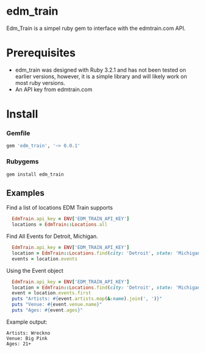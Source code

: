 # edm_train
Edm_Train is a simpel ruby gem to interface with the edmtrain.com API.

# Prerequisites 
* edm_train was designed with Ruby 3.2.1 and has not been tested on earlier versions, however, it is a simple library and will likely work on most ruby versions.
* An API key from edmtrain.com

# Install
### Gemfile
```ruby
gem 'edm_train', '~> 0.0.1'
```

### Rubygems
```shell
gem install edm_train
```

## Examples
Find a list of locations EDM Train supports
```ruby
  EdmTrain.api_key = ENV['EDM_TRAIN_API_KEY']
  locations = EdmTrain::Locations.all
```

Find All Events for Detroit, Michigan.
```ruby
  EdmTrain.api_key = ENV['EDM_TRAIN_API_KEY']
  location = EdmTrain::Locations.find(city: 'Detroit', state: 'Michigan')
  events = location.events
```

Using the Event object
```ruby
  EdmTrain.api_key = ENV['EDM_TRAIN_API_KEY']
  location = EdmTrain::Locations.find(city: 'Detroit', state: 'Michigan')
  event = location.events.first
  puts "Artists: #{event.artists.map(&:name).join(', ')}"
  puts "Venue: #{event.venue.name}"
  puts "Ages: #{event.ages}"
```

Example output:
```
Artists: Wreckno
Venue: Big Pink
Ages: 21+
```